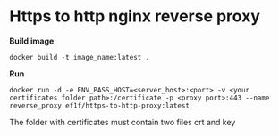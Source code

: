 # Https to http nginx reverse proxy

**Build image**
```
docker build -t image_name:latest .
```

**Run**
```
docker run -d -e ENV_PASS_HOST=<server_host>:<port> -v <your certificates folder path>:/certificate -p <proxy port>:443 --name reverse_proxy ef1f/https-to-http-proxy:latest
```

The folder with certificates must contain two files crt and key
